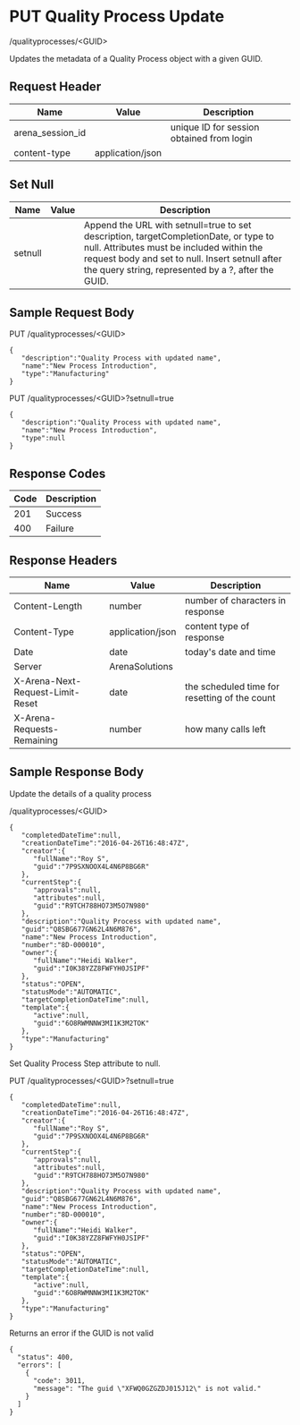 # PUT Quality Process Update
/qualityprocesses/&lt;GUID&gt;

Updates the metadata of a Quality Process object with a given GUID.

## Request Header

| Name  | Value  | Description  |
|  --- |  --- |  --- | 
| arena_session_id  |   | unique ID for session obtained from login  |
| content-type  | application/json  |   |

## Set Null

| Name  | Value  | Description  |
|  --- |  --- |  --- | 
| setnull  |   | Append the URL with setnull=true to set description, targetCompletionDate, or type to null. Attributes must be included within the request body and set to null. Insert setnull after the query string, represented by a ?, after the GUID.  |

## Sample Request Body
PUT /qualityprocesses/&lt;GUID&gt;

```
{  
   "description":"Quality Process with updated name",
   "name":"New Process Introduction",
   "type":"Manufacturing"
}
```
PUT /qualityprocesses/&lt;GUID&gt;?setnull=true

```
{  
   "description":"Quality Process with updated name",
   "name":"New Process Introduction",
   "type":null
}
```
## Response Codes

| Code  | Description  |
|  --- |  --- | 
| 201  | Success  |
| 400  | Failure  |

## Response Headers

| Name  | Value  | Description  |
|  --- |  --- |  --- | 
| Content-Length  | number  | number of characters in response  |
| Content-Type  | application/json  | content type of response  |
| Date  | date  | today's date and time  |
| Server  | ArenaSolutions  |   |
| X-Arena-Next-Request-Limit-Reset   | date  | the scheduled time for resetting of the count  |
| X-Arena-Requests-Remaining   | number  | how many calls left  |

## Sample Response Body
Update the details of a quality process

/qualityprocesses/&lt;GUID&gt;

```
{  
   "completedDateTime":null,
   "creationDateTime":"2016-04-26T16:48:47Z",
   "creator":{  
      "fullName":"Roy S",
      "guid":"7P9SXNOOX4L4N6P8BG6R"
   },
   "currentStep":{  
      "approvals":null,
      "attributes":null,
      "guid":"R9TCH788HO73M5O7N980"
   },
   "description":"Quality Process with updated name",
   "guid":"Q8SBG677GN62L4N6M876",
   "name":"New Process Introduction",
   "number":"8D-000010",
   "owner":{  
      "fullName":"Heidi Walker",
      "guid":"I0K38YZZ8FWFYH0JSIPF"
   },
   "status":"OPEN",
   "statusMode":"AUTOMATIC",
   "targetCompletionDateTime":null,
   "template":{  
      "active":null,
      "guid":"6O8RWMNNW3MI1K3M2TOK"
   },
   "type":"Manufacturing"
}
```
Set Quality Process Step attribute to null.

PUT /qualityprocesses/&lt;GUID&gt;?setnull=true

```
{  
   "completedDateTime":null,
   "creationDateTime":"2016-04-26T16:48:47Z",
   "creator":{  
      "fullName":"Roy S",
      "guid":"7P9SXNOOX4L4N6P8BG6R"
   },
   "currentStep":{  
      "approvals":null,
      "attributes":null,
      "guid":"R9TCH788HO73M5O7N980"
   },
   "description":"Quality Process with updated name",
   "guid":"Q8SBG677GN62L4N6M876",
   "name":"New Process Introduction",
   "number":"8D-000010",
   "owner":{  
      "fullName":"Heidi Walker",
      "guid":"I0K38YZZ8FWFYH0JSIPF"
   },
   "status":"OPEN",
   "statusMode":"AUTOMATIC",
   "targetCompletionDateTime":null,
   "template":{  
      "active":null,
      "guid":"6O8RWMNNW3MI1K3M2TOK"
   },
   "type":"Manufacturing"
}
```
Returns an error if the GUID is not valid

```
{
  "status": 400,
  "errors": [
    {
      "code": 3011,
      "message": "The guid \"XFWQ0GZGZDJ015J12\" is not valid."
    }
  ]
}
```
